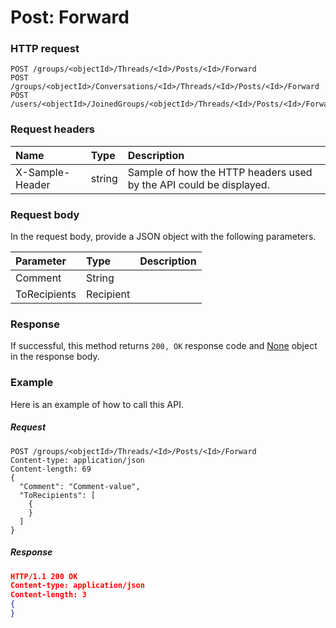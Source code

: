 # Post: Forward


### HTTP request
```http
POST /groups/<objectId>/Threads/<Id>/Posts/<Id>/Forward
POST /groups/<objectId>/Conversations/<Id>/Threads/<Id>/Posts/<Id>/Forward
POST /users/<objectId>/JoinedGroups/<objectId>/Threads/<Id>/Posts/<Id>/Forward

```
### Request headers
| Name       | Type | Description|
|:---------------|:--------|:----------|
| X-Sample-Header  | string  | Sample of how the HTTP headers used by the API could be displayed.|

### Request body
In the request body, provide a JSON object with the following parameters.

| Parameter	   | Type	|Description|
|:---------------|:--------|:----------|
|Comment|String||
|ToRecipients|Recipient||

### Response
If successful, this method returns `200, OK` response code and [None](../resources/none.md) object in the response body.

### Example
Here is an example of how to call this API.
##### Request
```http
POST /groups/<objectId>/Threads/<Id>/Posts/<Id>/Forward
Content-type: application/json
Content-length: 69
{
  "Comment": "Comment-value",
  "ToRecipients": [
    {
    }
  ]
}
```
##### Response
```json
HTTP/1.1 200 OK
Content-type: application/json
Content-length: 3
{
}
```

<!-- uuid: a9c3dc03-417b-4245-9d7c-fe3d57daac6f
2015-10-12 23:28:11 UTC -->